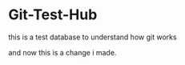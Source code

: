 Git-Test-Hub
============

this is a test database to understand how git works

and now this is a change i made.